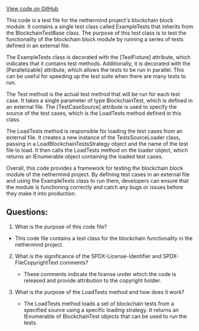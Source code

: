 [View code on GitHub](https://github.com/nethermindeth/nethermind/Ethereum.Blockchain.Block.Test/ExampleTests.cs)

This code is a test file for the nethermind project's blockchain block module. It contains a single test class called ExampleTests that inherits from the BlockchainTestBase class. The purpose of this test class is to test the functionality of the blockchain block module by running a series of tests defined in an external file.

The ExampleTests class is decorated with the [TestFixture] attribute, which indicates that it contains test methods. Additionally, it is decorated with the [Parallelizable] attribute, which allows the tests to be run in parallel. This can be useful for speeding up the test suite when there are many tests to run.

The Test method is the actual test method that will be run for each test case. It takes a single parameter of type BlockchainTest, which is defined in an external file. The [TestCaseSource] attribute is used to specify the source of the test cases, which is the LoadTests method defined in this class.

The LoadTests method is responsible for loading the test cases from an external file. It creates a new instance of the TestsSourceLoader class, passing in a LoadBlockchainTestsStrategy object and the name of the test file to load. It then calls the LoadTests method on the loader object, which returns an IEnumerable<BlockchainTest> object containing the loaded test cases.

Overall, this code provides a framework for testing the blockchain block module of the nethermind project. By defining test cases in an external file and using the ExampleTests class to run them, developers can ensure that the module is functioning correctly and catch any bugs or issues before they make it into production.
## Questions: 
 1. What is the purpose of this code file?
   - This code file contains a test class for the blockchain functionality in the nethermind project.

2. What is the significance of the SPDX-License-Identifier and SPDX-FileCopyrightText comments?
   - These comments indicate the license under which the code is released and provide attribution to the copyright holder.

3. What is the purpose of the LoadTests method and how does it work?
   - The LoadTests method loads a set of blockchain tests from a specified source using a specific loading strategy. It returns an IEnumerable of BlockchainTest objects that can be used to run the tests.